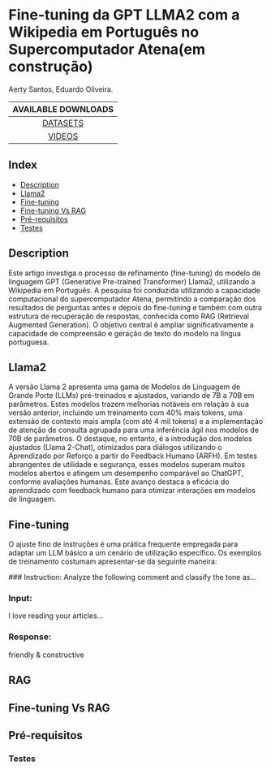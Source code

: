 # Fine-tuning da GPT LLMA2 com a Wikipedia em Português no Supercomputador Atena(em construção)

Aerty Santos, Eduardo Oliveira.

| AVAILABLE DOWNLOADS |
| :------------------: |
| [DATASETS](#datasets) |
| [VIDEOS](#videos) |

## Index
<!-- Table of contents generated by http://tableofcontent.eu/ -->
- [Description](#description)
- [Llama2](#Llama2)
- [Fine-tuning](#Fine-tuning)
- [Fine-tuning Vs RAG](#Fine-tuningVsRAG)
- [Pré-requisitos](#Pré-requisitos)
- [Testes](#Testes)
## Description
Este artigo investiga o processo de refinamento (fine-tuning) do modelo de linguagem GPT (Generative Pre-trained Transformer) Llama2, utilizando a Wikipedia em Português. A pesquisa foi conduzida utilizando a capacidade computacional do supercomputador Atena, permitindo a comparação dos resultados de perguntas antes e depois do fine-tuning e também com outra estrutura de recuperação de respostas, conhecida como RAG (Retrieval Augmented Generation). O objetivo central é ampliar significativamente a capacidade de compreensão e geração de texto do modelo na língua portuguesa.
## Llama2
A versão Llama 2 apresenta uma gama de Modelos de Linguagem de Grande Porte (LLMs) pré-treinados e ajustados, variando de 7B a 70B em parâmetros. Estes modelos trazem melhorias notáveis em relação à sua versão anterior, incluindo um treinamento com 40% mais tokens, uma extensão de contexto mais ampla (com até 4 mil tokens) e a implementação de atenção de consulta agrupada para uma inferência ágil nos modelos de 70B de parâmetros. O destaque, no entanto, é a introdução dos modelos ajustados (Llama 2-Chat), otimizados para diálogos utilizando o Aprendizado por Reforço a partir do Feedback Humano (ARFH). Em testes abrangentes de utilidade e segurança, esses modelos superam muitos modelos abertos e atingem um desempenho comparável ao ChatGPT, conforme avaliações humanas. Este avanço destaca a eficácia do aprendizado com feedback humano para otimizar interações em modelos de linguagem.
## Fine-tuning
O ajuste fino de instruções é uma prática frequente empregada para adaptar um LLM básico a um cenário de utilização específico. Os exemplos de treinamento costumam apresentar-se da seguinte maneira:
  
  \### Instruction:
  Analyze the following comment and classify the tone as...
  
  ### Input:
  I love reading your articles...
  
  ### Response:
  friendly & constructive

## RAG

## Fine-tuning Vs RAG

## Pré-requisitos

### Testes

